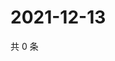 # 2021-12-13

共 0 条

<!-- BEGIN WEIBO -->
<!-- 最后更新时间 Mon Dec 13 2021 16:14:17 GMT+0800 (China Standard Time) -->

<!-- END WEIBO -->
